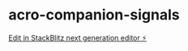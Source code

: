# acro-companion-signals

[Edit in StackBlitz next generation editor ⚡️](https://stackblitz.com/~/github.com/gfoliveira96/acro-companion-signals)